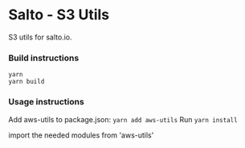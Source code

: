# Salto - S3 Utils

S3 utils for salto.io.


### Build instructions

```
yarn
yarn build
```

### Usage instructions

Add aws-utils to package.json: `yarn add aws-utils`
Run `yarn install`

import the needed modules from 'aws-utils'
